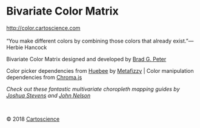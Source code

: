 # Bivariate Color Matrix

http://color.cartoscience.com
<br><br>
“You make different colors by combining those colors that already exist.”—Herbie Hancock
<br>
<p class="footer">Bivariate Color Matrix designed and developed by <a target="_blank" rel="noopener noreferrer" href="http://bradpeter.com/">Brad G. Peter</a></p>
	<p class="footer">Color picker dependencies from <a target="_blank" rel="noopener noreferrer" href="http://huebee.buzz/">Huebee</a> by <a target="_blank" rel="noopener noreferrer" href="https://metafizzy.co/">Metafizzy</a> | Color manipulation dependencies from <a target="_blank" rel="noopener noreferrer" href="https://gka.github.io/chroma.js/">Chroma.js</a></p>
	<p class="footer" style="font-style:italic;">Check out these fantastic multivariate choropleth mapping guides by <a target="_blank" rel="noopener noreferrer" href="http://www.joshuastevens.net/cartography/make-a-bivariate-choropleth-map/">Joshua Stevens</a> and <a target="_blank" rel="noopener noreferrer" href="https://adventuresinmapping.com/2018/10/31/cmyk-vice/">John Nelson</a></p>
	<br>
<p class="footer">&copy; 2018 <a target="_blank" rel="noopener noreferrer" href="https://cartoscience.com">Cartoscience</a></p>
